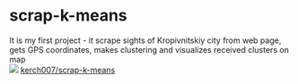 # scrap-k-means
It is my first project - it scrape sights of Kropivnitskiy city from web page, gets GPS coordinates, 
makes clustering and visualizes received clusters on map  
<img src="map.md">
[kerch007/scrap-k-means](map.md)

